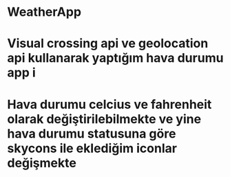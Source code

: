 # WeatherApp
# Visual crossing api ve geolocation api kullanarak yaptığım hava durumu app i 
# Hava durumu celcius ve fahrenheit olarak değiştirilebilmekte ve yine hava durumu statusuna göre skycons ile eklediğim iconlar değişmekte
